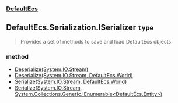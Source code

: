 ### [DefaultEcs](./DefaultEcs.md 'DefaultEcs')
## DefaultEcs.Serialization.ISerializer `type`
>Provides a set of methods to save and load DefaultEcs objects.
### method
- [Deserialize(System.IO.Stream)](./DefaultEcs-Serialization-ISerializer-Deserialize(System-IO-Stream).md 'DefaultEcs.Serialization.ISerializer.Deserialize(System.IO.Stream)')
- [Deserialize(System.IO.Stream, DefaultEcs.World)](./DefaultEcs-Serialization-ISerializer-Deserialize(System-IO-Stream-_DefaultEcs-World).md 'DefaultEcs.Serialization.ISerializer.Deserialize(System.IO.Stream, DefaultEcs.World)')
- [Serialize(System.IO.Stream, DefaultEcs.World)](./DefaultEcs-Serialization-ISerializer-Serialize(System-IO-Stream-_DefaultEcs-World).md 'DefaultEcs.Serialization.ISerializer.Serialize(System.IO.Stream, DefaultEcs.World)')
- [Serialize(System.IO.Stream, System.Collections.Generic.IEnumerable&lt;DefaultEcs.Entity&gt;)](./DefaultEcs-Serialization-ISerializer-Serialize(System-IO-Stream-_System-Collections-Generic-IEnumerable-DefaultEcs-Entity-).md 'DefaultEcs.Serialization.ISerializer.Serialize(System.IO.Stream, System.Collections.Generic.IEnumerable&lt;DefaultEcs.Entity&gt;)')
